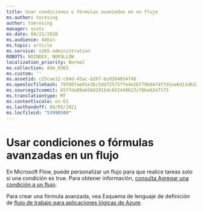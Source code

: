 ```yaml
---
title: Usar condiciones o fórmulas avanzadas en un flujo
ms.author: toresing
author: tomresing
manager: scotv
ms.date: 04/21/2020
ms.audience: Admin
ms.topic: article
ms.service: o365-administration
ROBOTS: NOINDEX, NOFOLLOW
localization_priority: Normal
ms.collection: Adm_O365
ms.custom: ''
ms.assetid: c25cae12-c04d-43ac-b26f-bc0264854f48
ms.openlocfilehash: 79f60fae01e3bc5dd72575ffe4e2b779b0474ffd1ea6d11d632365cd63c5bf81
ms.sourcegitcommit: b5f7da89a650d2915dc652449623c78be6247175
ms.translationtype: MT
ms.contentlocale: es-ES
ms.lasthandoff: 08/05/2021
ms.locfileid: "53990580"
---
```

# <a name="use-conditions-or-advanced-formulas-in-a-flow"></a>Usar condiciones o fórmulas avanzadas en un flujo

En Microsoft Flow, puede personalizar un flujo para que realice tareas solo si una condición es true. Para obtener información, [consulta Agregar una condición a un flujo](https://go.microsoft.com/fwlink/?linkid=872112).
  
Para crear una fórmula avanzada, vea Esquema de lenguaje de definición de [flujo de trabajo para aplicaciones lógicas de Azure](https://aka.ms/logicexpressions).
  

